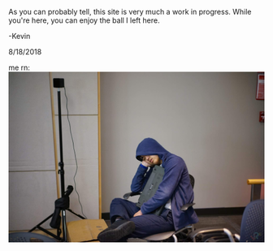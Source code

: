 As you can probably tell, this site is very much a work in progress. While you're here, you can enjoy the ball I left here.

-Kevin

8/18/2018


me rn:
![me_irl](assets/me_irl.JPG)